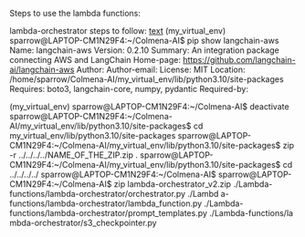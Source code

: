 Steps to use the lambda functions:

lambda-orchestrator steps to follow:
[text](https://developers.facebook.com/docs/graph-api/guides/error-handling/)
(my_virtual_env) sparrow@LAPTOP-CM1N29F4:~/Colmena-AI$ pip show langchain-aws
Name: langchain-aws
Version: 0.2.10
Summary: An integration package connecting AWS and LangChain
Home-page: https://github.com/langchain-ai/langchain-aws
Author:
Author-email:
License: MIT
Location: /home/sparrow/Colmena-AI/my_virtual_env/lib/python3.10/site-packages
Requires: boto3, langchain-core, numpy, pydantic
Required-by:

(my_virtual_env) sparrow@LAPTOP-CM1N29F4:~/Colmena-AI$ deactivate
sparrow@LAPTOP-CM1N29F4:~/Colmena-AI/my_virtual_env/lib/python3.10/site-packages$ cd my_virtual_env/lib/python3.10/site-packages
sparrow@LAPTOP-CM1N29F4:~/Colmena-AI/my_virtual_env/lib/python3.10/site-packages$ zip -r ../../../../NAME_OF_THE_ZIP.zip .
sparrow@LAPTOP-CM1N29F4:~/Colmena-AI/my_virtual_env/lib/python3.10/site-packages$ cd ../../../../
sparrow@LAPTOP-CM1N29F4:~/Colmena-AI$
sparrow@LAPTOP-CM1N29F4:~/Colmena-AI$ zip lambda-orchestrator_v2.zip ./Lambda-functions/lambda-orchestrator/orchestrator.py ./Lambd
a-functions/lambda-orchestrator/lambda_function.py ./Lambda-functions/lambda-orchestrator/prompt_templates.py ./Lambda-functions/la
mbda-orchestrator/s3_checkpointer.py
